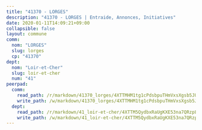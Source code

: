 ```yaml
---
title: "41370 - LORGES"
description: "41370 - LORGES | Entraide, Annonces, Initiatives"
date: 2020-01-11T14:09:21+09:00
collapsible: false
layout: commune
comm:
  nom: "LORGES"
  slug: lorges
  cp: "41370"
dept:
  nom: "Loir-et-Cher"
  slug: loir-et-cher
  num: "41"
peerpad:
  comm:
    read_path: /r/markdown/41370_lorges/4XTTMHM1tg1cPdsbpuTHmVxsXgsb5JUc2MB7X8iDPAsjV4cT6
    write_path: /w/markdown/41370_lorges/4XTTMHM1tg1cPdsbpuTHmVxsXgsb5JUc2MB7X8iDPAsjV4cT6-K3TgUVoF5BLSNvLpjGYZ7d4YXDVkLeRZHp7MNMH37Qszg1SVgFNA1PvmbGXqVQmfwHu4gprTBXWzn6bdyBfq4tyh36pyVa1HoXYCBq8ySofkyt7aYQKrFHr6o8dJHKpK56r23sv4
  dept:
    read_path: /r/markdown/41_loir-et-cher/4XTTM5QydbxRaUgKXE53na7QRzpLgA7zbPEzEKBeKJkjxEVji
    write_path: /w/markdown/41_loir-et-cher/4XTTM5QydbxRaUgKXE53na7QRzpLgA7zbPEzEKBeKJkjxEVji-K3TgUJffjnJn1wKv1cDv9KVgiFLT9HJq5tUoMN6tdWn9J3bpNtyKKwaJugsJdUUEcXwD8PBHiDgvWcRuQEeVUtEkQWFG3n5WgY9iHK2oFJVNr6HBG12oYpMJ395KxMZobaAQamkp
---
```


